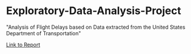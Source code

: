 # Exploratory-Data-Analysis-Project

"Analysis of Flight Delays based on Data extracted from the United States Department of Transportation"

[Link to Report](https://yannistze.github.io/Exploratory-Data-Analysis-Project/)

